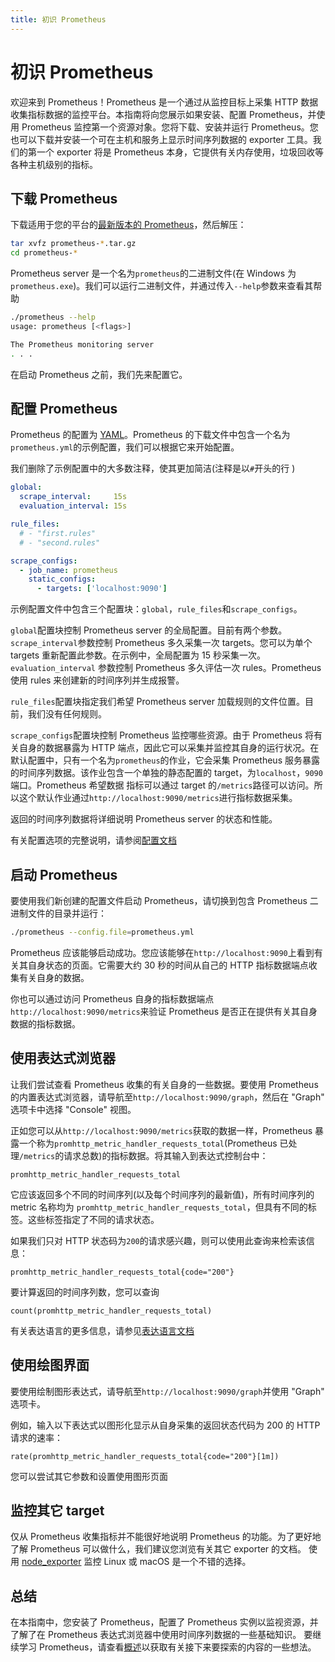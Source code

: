 ```yaml
---
title: 初识 Prometheus
---
```


# 初识 Prometheus

欢迎来到 Prometheus！Prometheus 是一个通过从监控目标上采集 HTTP 数据收集指标数据的监控平台。本指南将向您展示如果安装、配置 Prometheus，并使用 Prometheus 监控第一个资源对象。您将下载、安装并运行 Prometheus。您也可以下载并安装一个可在主机和服务上显示时间序列数据的 exporter 工具。我们的第一个 exporter 将是 Prometheus 本身，它提供有关内存使用，垃圾回收等各种主机级别的指标。

## 下载 Prometheus <a id="downloading-prometheus"></a>

下载适用于您的平台的[最新版本的 Prometheus](https://prometheus.io/download)，然后解压：

```bash
tar xvfz prometheus-*.tar.gz
cd prometheus-*
```

Prometheus server 是一个名为`prometheus`的二进制文件\(在 Windows 为`prometheus.exe`\)。我们可以运行二进制文件，并通过传入`--help`参数来查看其帮助

```bash
./prometheus --help
usage: prometheus [<flags>]

The Prometheus monitoring server
. . .
```

在启动 Prometheus 之前，我们先来配置它。

## 配置 Prometheus <a id="configuring-prometheus"></a>

Prometheus 的配置为 [YAML](http://www.yaml.org/start.html)。Prometheus 的下载文件中包含一个名为`prometheus.yml`的示例配置，我们可以根据它来开始配置。

我们删除了示例配置中的大多数注释，使其更加简洁\(注释是以`#`开头的行 \)

```yaml
global:
  scrape_interval:     15s
  evaluation_interval: 15s

rule_files:
  # - "first.rules"
  # - "second.rules"

scrape_configs:
  - job_name: prometheus
    static_configs:
      - targets: ['localhost:9090']
```

示例配置文件中包含三个配置块：`global`，`rule_files`和`scrape_configs`。

`global`配置块控制 Prometheus server 的全局配置。目前有两个参数。`scrape_interval`参数控制 Prometheus 多久采集一次 targets。您可以为单个 targets 重新配置此参数。在示例中，全局配置为 15 秒采集一次。`evaluation_interval` 参数控制 Prometheus 多久评估一次 rules。Prometheus 使用 rules 来创建新的时间序列并生成报警。

`rule_files`配置块指定我们希望 Prometheus server 加载规则的文件位置。目前，我们没有任何规则。

`scrape_configs`配置块控制 Prometheus 监控哪些资源。由于 Prometheus 将有关自身的数据暴露为 HTTP 端点，因此它可以采集并监控其自身的运行状况。在默认配置中，只有一个名为`prometheus`的作业，它会采集 Prometheus 服务暴露的时间序列数据。该作业包含一个单独的静态配置的 target，为`localhost`，`9090`端口。Prometheus 希望数据 指标可以通过 target 的`/metrics`路径可以访问。所以这个默认作业通过`http://localhost:9090/metrics`进行指标数据采集。

返回的时间序列数据将详细说明 Prometheus server 的状态和性能。

有关配置选项的完整说明，请参阅[配置文档](../prometheus/configuration/configuration.md)

## 启动 Prometheus <a id="starting-prometheus"></a>

要使用我们新创建的配置文件启动 Prometheus，请切换到包含 Prometheus 二进制文件的目录并运行：

```bash
./prometheus --config.file=prometheus.yml
```

Prometheus 应该能够启动成功。您应该能够在`http://localhost:9090`上看到有关其自身状态的页面。它需要大约 30 秒的时间从自己的 HTTP 指标数据端点收集有关自身的数据。

你也可以通过访问 Prometheus 自身的指标数据端点`http://localhost:9090/metrics`来验证 Prometheus 是否正在提供有关其自身数据的指标数据。

## 使用表达式浏览器 <a id="using-the-expression-browser"></a>

让我们尝试查看 Prometheus 收集的有关自身的一些数据。要使用 Prometheus 的内置表达式浏览器，请导航至`http://localhost:9090/graph`，然后在 "Graph" 选项卡中选择 "Console" 视图。

正如您可以从`http://localhost:9090/metrics`获取的数据一样，Prometheus 暴露一个称为`promhttp_metric_handler_requests_total`\(Prometheus 已处理`/metrics`的请求总数\)的指标数据。将其输入到表达式控制台中：

```text
promhttp_metric_handler_requests_total
```

它应该返回多个不同的时间序列\(以及每个时间序列的最新值\)，所有时间序列的 metric 名称均为 `promhttp_metric_handler_requests_total`，但具有不同的标签。这些标签指定了不同的请求状态。

如果我们只对 HTTP 状态码为`200`的请求感兴趣，则可以使用此查询来检索该信息：

```text
promhttp_metric_handler_requests_total{code="200"}
```

要计算返回的时间序列数，您可以查询

```text
count(promhttp_metric_handler_requests_total)
```

有关表达语言的更多信息，请参见[表达语言文档](../prometheus/querying/basics.md)

## 使用绘图界面 <a id="using-the-graphing-interface"></a>

要使用绘制图形表达式，请导航至`http://localhost:9090/graph`并使用 "Graph" 选项卡。

例如，输入以下表达式以图形化显示从自身采集的返回状态代码为 200 的 HTTP 请求的速率：

```text
rate(promhttp_metric_handler_requests_total{code="200"}[1m])
```

您可以尝试其它参数和设置使用图形页面

## 监控其它 target <a id="monitoring-other-targets"></a>

仅从 Prometheus 收集指标并不能很好地说明 Prometheus 的功能。为了更好地了解 Prometheus 可以做什么，我们建议您浏览有关其它 exporter 的文档。 使用 [node\_exporter](../guides/node-exporter.md) 监控 Linux 或 macOS 是一个不错的选择。

## 总结 <a id="summary"></a>

在本指南中，您安装了 Prometheus，配置了 Prometheus 实例以监视资源，并了解了在 Prometheus 表达式浏览器中使用时间序列数据的一些基础知识。 要继续学习 Prometheus，请查看[概述](overview.md)以获取有关接下来要探索的内容的一些想法。

